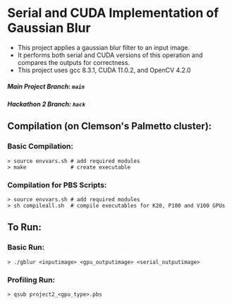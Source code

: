 # Serial and CUDA Implementation of Gaussian Blur

- This project applies a gaussian blur filter to an input image.
- It performs both serial and CUDA versions of this operation and compares the outputs for correctness.
- This project uses gcc 8.3.1, CUDA 11.0.2, and OpenCV 4.2.0

##### Main Project Branch: `main`
##### Hackathon 2 Branch:  `hack`

## Compilation (on Clemson's Palmetto cluster):
### Basic Compilation:
```
> source envvars.sh # add required modules
> make              # create executable
```

### Compilation for PBS Scripts:
```
> source envvars.sh # add required modules
> sh compileall.sh  # compile executables for K20, P100 and V100 GPUs
```

## To Run:
### Basic Run:
```
> ./gblur <inputimage> <gpu_outputimage> <serial_outputimage>
```

### Profiling Run:
```
> qsub project2_<gpu_type>.pbs
```
